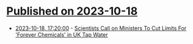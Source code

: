 # [Published on 2023-10-18](index.md)

* [2023-10-18, 17:20:00](https://news.slashdot.org/story/23/10/18/172254/scientists-call-on-ministers-to-cut-limits-for-forever-chemicals-in-uk-tap-water?utm_source=rss1.0mainlinkanon&utm_medium=feed) - [Scientists Call on Ministers To Cut Limits For 'Forever Chemicals' in UK Tap Water](https://news.slashdot.org/story/23/10/18/172254/scientists-call-on-ministers-to-cut-limits-for-forever-chemicals-in-uk-tap-water?utm_source=rss1.0mainlinkanon&utm_medium=feed)
